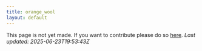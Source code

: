 ```yaml
---
title: orange_wool
layout: default
---
```


This page is not yet made. If you want to contribute please do so [here](https://github.com/CrazyH2/Bigstone/blob/wiki/components/orange_wool.md).
_Last updated: 2025-06-23T19:53:43Z_
